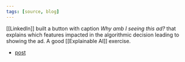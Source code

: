 ```yaml
---
tags: [source, blog]
---
```


[[LinkedIn]] built a button with caption _Why amb I seeing this ad?_ that explains which features impacted in the algorithmic decision leading to showing the ad. A good [[Explainable AI]] exercise.

- [post](https://engineering.linkedin.com/blog/2022/why-am-i-seeing-this-ad-)
